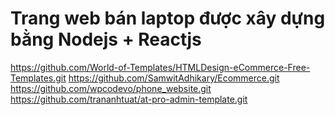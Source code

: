 # Trang web bán laptop được xây dựng bằng Nodejs + Reactjs
https://github.com/World-of-Templates/HTMLDesign-eCommerce-Free-Templates.git
https://github.com/SamwitAdhikary/Ecommerce.git
https://github.com/wpcodevo/phone_website.git
https://github.com/trananhtuat/at-pro-admin-template.git
